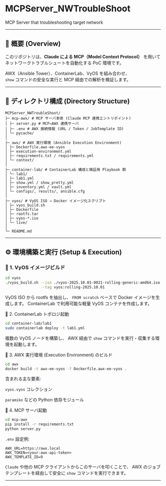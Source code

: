 # MCPServer_NWTroubleShoot

MCP Server that troubleshooting target network

---

## 📘 概要 (Overview)

このリポジトリは、**Claude による MCP（Model Context Protocol）** を用いて  
ネットワークトラブルシュートを自動化する PoC 環境です。

AWX（Ansible Tower）、ContainerLab、VyOS を組み合わせ、  
`show` コマンドの安全な実行と MCP 経由での解析を検証します。

---

## 📁 ディレクトリ構成 (Directory Structure)

```
MCPServer_NWTroubleShoot/
├─ mcp-awx/ # MCP サーバ本体 (Claude MCP 連携エントリポイント)
│ ├─ server.py # MCP⇔AWX 連携サーバ
│ ├─ .env # AWX 接続情報 (URL / Token / JobTemplate ID)
│ └─ pycache/
│
├─ awx/ # AWX 実行環境 (Ansible Execution Environment)
│ ├─ Dockerfile.awx-ee-vyos
│ ├─ execution-environment.yml
│ ├─ requirements.txt / requirements.yml
│ └─ context/
│
├─ container-lab/ # ContainerLab 構成と検証用 Playbook 群
│ └─ lab1/
│ ├─ lab1.yml
│ ├─ show.yml / show_pretty.yml
│ ├─ inventory.yml / vault.yml
│ └─ configs/, results/, ansible.cfg
│
├─ vyos/ # VyOS ISO → Docker イメージ化スクリプト
│ ├─ vyos_build.sh
│ ├─ Dockerfile
│ ├─ rootfs.tar
│ ├─ vyos-*.iso
│ └─ live/
│
└─ README.md
```

---

## ⚙️ 環境構築と実行 (Setup & Execution)

### 🧩 1. VyOS イメージビルド

```bash
cd vyos
./vyos_build.sh --iso ./vyos-2025.10.01-0021-rolling-generic-amd64.iso \
                --tag vyos:rolling-2025.10.01
```

VyOS ISO から rootfs を抽出し、
`FROM scratch` ベースで Docker イメージを生成します。
ContainerLab で利用可能な軽量 VyOS コンテナを作成します。

🧱 2. ContainerLab トポロジ起動

```bash
cd container-lab/lab1
sudo containerlab deploy -t lab1.yml
```

複数の VyOS ノードを構築し、
AWX 経由で `show` コマンドを実行・収集する環境を起動します。

🧰 3. AWX 実行環境 (Execution Environment) のビルド

```bash
cd awx
docker build -t awx-ee-vyos -f Dockerfile.awx-ee-vyos .
```

含まれる主な要素:

`vyos.vyos` コレクション

`paramiko` などの Python 依存モジュール

🧠 4. MCP サーバ起動

```bash
cd mcp-awx
pip install -r requirements.txt
python server.py
```

`.env` 設定例:

```
AWX_URL=https://awx.local
AWX_TOKEN=<your-awx-api-token>
AWX_TEMPLATE_ID=9
```

`Claude` や他の MCP クライアントからこのサーバを叩くことで、
AWX のジョブテンプレートを経由して安全に `show` コマンドを実行できます。

---
